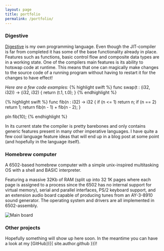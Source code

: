 ```yaml
---
layout: page
title: portfolio
permalink: /portfolio/
---
```


### Digestive
[Digestive](https://github.com/williamsjoblom/compiler-experiment) is my own programming language. Even though the JIT-compiler is far from completed it has some of the base functionality already in place. Features such as functions, basic control flow and composite data types are in a working state. One of the compilers main features is its ability to hotswap code at runtime. This means that one can magically make changes to the source code of a running program without having to restart it for the changes to have effect!

_Here are a few code examples:_
{% highlight swift %}
func swap(t : (i32, i32)) -> (i32, i32) {
     return (t.1, t.0);
}
{% endhighlight %}

{% highlight swift %}
func fib(n : i32) -> i32 {
    if (n <= 1) return n;
    if (n == 2) return 1;
    return fib(n - 1) + fib(n - 2);
}

pln fib(10);
{% endhighlight %}

In its current state the compiler is pretty barebones and only contains generic features present in many other imperative languages. I have quite a few cool language feature ideas that will end up in a blog post at some point (and hopefully in the language itself).

### Homebrew computer
A 6502-based homebrew computer with a simple unix-inspired multitasking OS with a shell and BASIC interpreter. 

Featuring a massive 32Kb of RAM (split up into 32 1K pages where each page is assigned to a process since the 6502 has no internal support for virtual memory), serial and parallel interfaces, PS/2 keyboard support, and an extension audio board capable of producing tunes from an AY-3-8910 sound generator. The operating system and drivers are all implemented in 6502-assembly. 

![](../assets/images/20150525_210636.jpg "Main board")


### Other projects
Hopefully something will show up here soon. In the meantime you can have a look at my [GitHub]({{ site.author.github }})!
